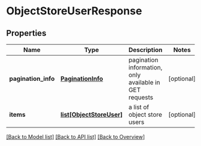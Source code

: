 # ObjectStoreUserResponse

## Properties
Name | Type | Description | Notes
------------ | ------------- | ------------- | -------------
**pagination_info** | [**PaginationInfo**](PaginationInfo.md) | pagination information, only available in GET requests | [optional] 
**items** | [**list[ObjectStoreUser]**](ObjectStoreUser.md) | a list of object store users | [optional] 

[[Back to Model list]](index.md#documentation-for-models) [[Back to API list]](index.md#endpoint-properties) [[Back to Overview]](index.md)



